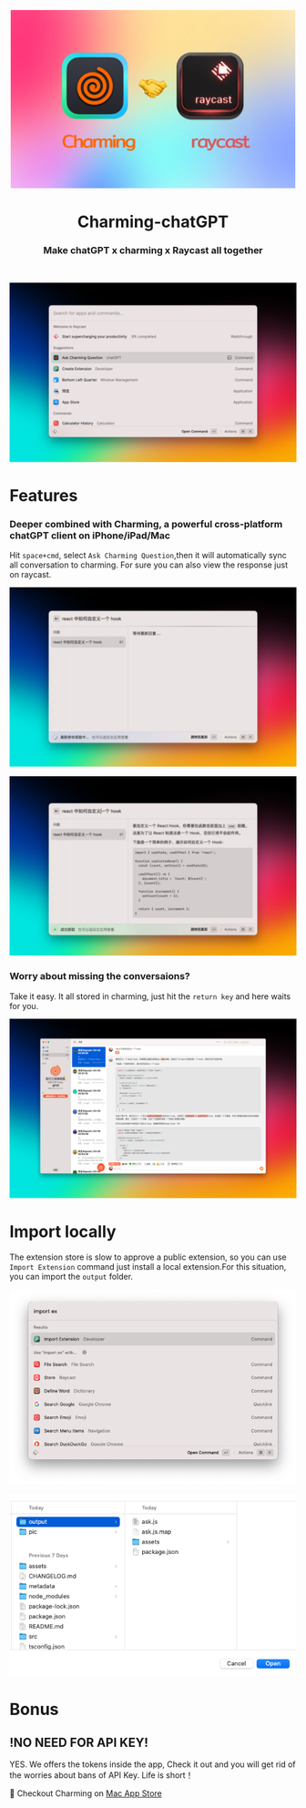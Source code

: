 <p align="center">
<img width=500 src="metadata/ho512.jpg">
</p>
<h1 align="center">Charming-chatGPT</h1>

<h3 align="center">
Make chatGPT x charming x Raycast all together
</h3>
<p align="center">
<a title="Install chatgpt Raycast Extension" href="https://www.raycast.com/trizone/charming-chatgpt"><img src="metadata/512.png" style="height: 300px;" alt="" height="300"></a>
</p>

![Conversation View](metadata/ho1.jpg)

# Features

### Deeper combined with Charming, a powerful cross-platform chatGPT client on iPhone/iPad/Mac

Hit `space+cmd`, select `Ask Charming Question`,then it will automatically sync all conversation to charming. For sure you can also view the response just on raycast.

![Ask anything](metadata/ho2.jpg)

![Custom model](metadata/ho3.jpg)

### Worry about missing the conversaions?

Take it easy. It all stored in charming, just hit the `return key` and here waits for you.

![Saving the answer](metadata/ho4.jpg)



# Import locally

The extension store is slow to approve a public extension, so you can use `Import Extension` command just install a local extension.For this situation, you can import the `output` folder.

![import_local](pic/import_local.png)

![import_local](pic/output_folder.png)



# Bonus

## !NO NEED FOR API KEY!

YES. We offers the tokens inside the app, Check it out and you will get rid of the worries about bans of API Key. Life is short！

🎉 Checkout Charming on [Mac App Store](https://apps.apple.com/cn/app/charming-%E8%8E%AB%E6%96%AF/id6446066593)
